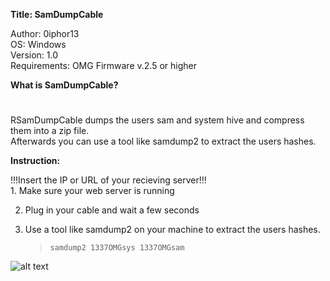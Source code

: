 **Title: SamDumpCable**

<p>Author: 0iphor13<br>
OS: Windows<br>
Version: 1.0<br>
Requirements: OMG Firmware v.2.5 or higher</p>

**What is SamDumpCable?**
#
<p>RSamDumpCable dumps the users sam and system hive and compress them into a zip file.<br>
Afterwards you can use a tool like samdump2 to extract the users hashes.</p>


**Instruction:**
<p>!!!Insert the IP or URL of your recieving server!!!<br>
1. Make sure your web server is running

2. Plug in your cable and wait a few seconds

3. Use a tool like samdump2 on your machine to extract the users hashes.
	> `samdump2 1337OMGsys 1337OMGsam`

![alt text](https://github.com/0iphor13/omg-payloads/blob/master/payloads/library/credentials/SamDumpCable/sam.png)
